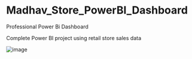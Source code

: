 # Madhav_Store_PowerBI_Dashboard


Professional Power Bi Dashboard

Complete Power BI project using retail store sales data


![image](https://github.com/user-attachments/assets/8f723a94-f31f-4eb5-973c-d3467a99585a)
